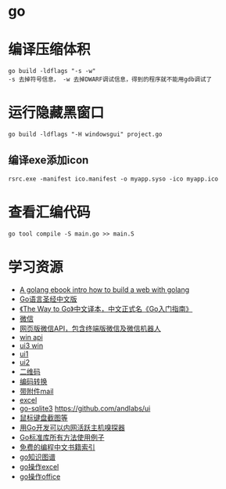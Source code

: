 ﻿# go

# 编译压缩体积 #

	go build -ldflags "-s -w"
	-s 去掉符号信息， -w 去掉DWARF调试信息，得到的程序就不能用gdb调试了

# 运行隐藏黑窗口 #
	go build -ldflags "-H windowsgui" project.go

## 编译exe添加icon ##

	rsrc.exe -manifest ico.manifest -o myapp.syso -ico myapp.ico

# 查看汇编代码 #

	go tool compile -S main.go >> main.S


# 学习资源 #

- [A golang ebook intro how to build a web with golang](https://github.com/astaxie/build-web-application-with-golang)
- [Go语言圣经中文版](https://github.com/gopl-zh/gopl-zh.github.com)
- [《The Way to Go》中文译本，中文正式名《Go入门指南》](https://github.com/Unknwon/the-way-to-go_ZH_CN)
- [微信](https://github.com/liushuchun/wechatcmd)
- [网页版微信API，包含终端版微信及微信机器人](https://github.com/Urinx/WeixinBot)
- [win api](https://github.com/lxn/win "win API")
- [ui3 win](https://github.com/lxn/walk "https://github.com/lxn/walk")
- [ui1](https://github.com/visualfc/goqt "UI")
- [ui2](https://github.com/google/gxui "https://github.com/google/gxui")
- [二维码](https://github.com/skip2/go-qrcode "https://github.com/skip2/go-qrcode")
- [编码转换](github.com/axgle/mahonia)
- [带附件mail](https://github.com/scorredoira/email)
- [excel](https://github.com/aswjh/excel)
- [go-sqlite3](http://godoc.org/github.com/mattn/go-sqlite3 "go-sqlite3")
https://github.com/andlabs/ui
- [鼠标键盘截图等](https://github.com/go-vgo/robotgo "鼠标键盘截图等")
- [用Go开发可以内网活跃主机嗅探器](https://studygolang.com/articles/11517 "用Go开发可以内网活跃主机嗅探器")
- [Go标准库所有方法使用例子](https://github.com/zc2638/go-standard "Go标准库所有方法使用例子")
- [免费的编程中文书籍索引](https://github.com/justjavac/free-programming-books-zh_CN "免费的编程中文书籍索引")
- [go知识图谱](https://www.processon.com/view/link/5a9ba4c8e4b0a9d22eb3bdf0#map "go知识图谱")
- [go操作excel](https://github.com/360EntSecGroup-Skylar/excelize "go操作excel")
- [go操作office](https://github.com/unidoc/unioffice "go操作office")